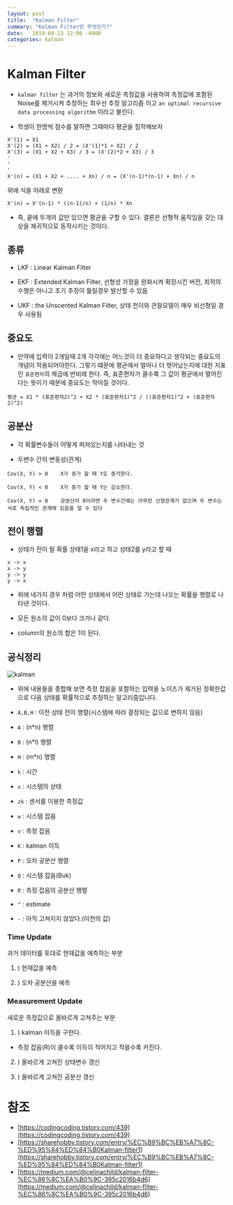 ```yaml
---
layout: post
title:  "Kalman Filter"
summary: "Kalman Filter란 무엇인가?"
date:   2019-04-23 12:00 -0400
categories: kalman
---
```


# Kalman Filter

- `kalman filter` 는 과거의 정보와 새로운 측정값을 사용하여 측정값에 포함된 Noise를 제거시켜 추정하는 최우선 추정 알고리즘 이고 `an optimal recursive data processing algorithm` 이라고 불린다.

- 학생이 한명씩 점수를 말하면 그때마다 평균을 짐작해보자

```
X'(1) = X1
X'(2) = (X1 + X2) / 2 = (X'(1)*1 + X2) / 2
X'(3) = (X1 + X2 + X3) / 3 = (X'(2)*2 + X3) / 3
'
'
'
X'(n) = (X1 + X2 + .... + Xn) / n = (X'(n-1)*(n-1) + Xn) / n
```

위에 식을 아래로 변환

```
X'(n) = X'(n-1) * ((n-1)/n) + (1/n) * Xn
```

- 즉, 끝에 두개의 값만 있으면 평균을 구할 수 있다. 결론은 선형적 움직임을 갖는 대상을 재귀적으로 동작시키는 것이다.

## 종류

- LKF : Linear Kalman Filter

- EKF : Extended Kalman Filter, 선형성 가정을 완화시켜 확장시킨 버전, 최적의 수행은 아니고 초기 추정이 틀릴경우 발산할 수 있음

- UKF : the Unscented Kalman Filter, 상태 천이와 관찰모델이 매우 비선형일 경우 사용됨


## 중요도
- 만약에 입력이 2개일때 2개 각각에는 어느것이 더 중요하다고 생각되는 중요도의 개념이 적용되어야한다. 그렇기 떄문에 평균에서 얼마나 더 벗어났는지에 대한 지표인 `표준편차`의 제곱에 반비례 한다. 즉, 표준편자가 클수록 그 값이 평균에서 멀어진다는 뜻이기 때문에 중요도는 작아질 것이다.

```
평균 = X1 * (표준편차2)^2 + X2 * (표준편차1)^2 / ((표준편차1)^2 + (표준편차2)^2)
```

## 공분산
- 각 확률변수들이 어떻게 퍼져있는지를 나타내는 것

- 두변수 간의 변동성(관계)

```
Cov(X, Y) > 0    X가 증가 할 때 Y도 증가한다.

Cov(X, Y) < 0    X가 증가 할 때 Y는 감소한다.

Cov(X, Y) = 0    공분산이 0이라면 두 변수간에는 아무런 선형관계가 없으며 두 변수는 서로 독립적인 관계에 있음을 알 수 있다
```

## 전이 행렬

- 상태가 전이 될 확률 상태1을 x라고 하고 상태2를 y라고 할 때

```
x -> x
x -> y
y -> y
y -> x
```

- 위에 네가지 경우 처럼 어떤 상태에서 어떤 상태로 가는데 나오는 확률을 행렬로 나타낸 것이다.

- 모든 원소의 값이 0보다 크거나 같다.
- column의 원소의 합은 1이 된다.



## 공식정리



![kalman](https://github.com/jjeamin/jjeamin.github.io/raw/master/_posts/post_img/kalman/kalman.PNG)



- 위에 내용들을 종합해 보면 측정 잡음을 포함하는 입력을 노이즈가 제거된 정확한값으로 다음 상태를 확률적으로 추정하는 알고리즘입니다.

- `A,B,H` : 이전 상태 전이 행렬(시스템에 따라 결정되는 값으로 변하지 않음)
- `A` : (n*n) 행렬
- `B` : (n*l) 행렬
- `H` : (m*n) 행렬
- `k` : 시간
- `x` : 시스템의 상태
- `zk` : 센서를 이용한 측정값
- `w` : 시스템 잡음
- `v` : 측정 잡음
- `K` : kalman 이득
- `P` : 오차 공분산 행렬
- `Q` : 시스템 잡음(Buk)
- `R` : 측정 잡음의 공분산 행렬
- `^` : estimate
- `-` : 아직 고쳐지지 않았다.(이전의 값)


### Time Update
과거 데이터를 토대로 현재값을 예측하는 부분

1. ) 현재값을 예측

2. ) 오차 공분산을 예측



### Measurement Update
새로운 측정값으로 올바르게 고쳐주는 부분

1. ) kalman 이득을 구한다.
- 측정 잡음(R)이 클수록 이득이 적어지고 작을수록 커진다.


2. ) 올바르게 고쳐진 상태변수 갱신

3. ) 올바르게 고쳐진 공분산 갱신




# 참조
- [https://codingcoding.tistory.com/439](https://codingcoding.tistory.com/439)
- [https://sharehobby.tistory.com/entry/%EC%B9%BC%EB%A7%8C-%ED%95%84%ED%84%B0Kalman-filter1](https://sharehobby.tistory.com/entry/%EC%B9%BC%EB%A7%8C-%ED%95%84%ED%84%B0Kalman-filter1)
- [https://medium.com/@celinachild/kalman-filter-%EC%86%8C%EA%B0%9C-395c2016b4d6](https://medium.com/@celinachild/kalman-filter-%EC%86%8C%EA%B0%9C-395c2016b4d6)
